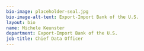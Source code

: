 ```yaml
---
bio-image: placeholder-seal.jpg
bio-image-alt-text: Export-Import Bank of the U.S. 
layout: bio
name: Michele Keunster
department: Export-Import Bank of the U.S. 
job-title: Chief Data Officer
---
```

